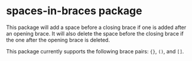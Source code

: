 # spaces-in-braces package

This package will add a space before a closing brace if one is added after an
opening brace.  It will also delete the space before the closing brace if the
one after the opening brace is deleted.

This package currently supports the following brace pairs: `{}`, `()`, and `[]`.
